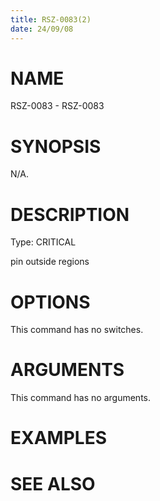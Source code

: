 ```yaml
---
title: RSZ-0083(2)
date: 24/09/08
---
```


# NAME

RSZ-0083 - RSZ-0083

# SYNOPSIS

N/A.

# DESCRIPTION

Type: CRITICAL

pin outside regions

# OPTIONS

This command has no switches.

# ARGUMENTS

This command has no arguments.

# EXAMPLES

# SEE ALSO
